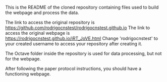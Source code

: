 This is the README of the cloned repository containing files used to build the webpage and process the data.

The link to access the original repository is https://github.com/rodrigocnstest/rodrigocnstest.github.io
The link to access the original webpage is https://rodrigocnstest.github.io/iRT_JoVE.html
Change 'rodrigocnstest' to your created username to access your repository after creating it.

The Octave folder inside the repository is used for data processing, but not for the webpage.

After following the paper protocol instructions, you should have a functioning webpage.
